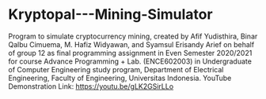 # Kryptopal---Mining-Simulator
Program to simulate cryptocurrency mining, created by Afif Yudisthira, Binar Qalbu Cimuema, M. Hafiz Widyawan, and Syamsul Erisandy Arief on behalf of group 12 as final programming assignment in Even Semester 2020/2021 for course Advance Programming + Lab. (ENCE602003) in Undergraduate of Computer Engineering study program, Department of Electrical Engineering, Faculty of Engineering, Universitas Indonesia.
YouTube Demonstration Link: https://youtu.be/gLK2GSirLLo
